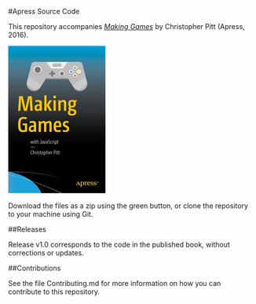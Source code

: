 #Apress Source Code

This repository accompanies [*Making Games*](http://www.apress.com/9781484224922) by Christopher Pitt (Apress, 2016).

![Cover image](9781484224922.jpg)

Download the files as a zip using the green button, or clone the repository to your machine using Git.

##Releases

Release v1.0 corresponds to the code in the published book, without corrections or updates.

##Contributions

See the file Contributing.md for more information on how you can contribute to this repository.
